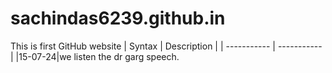 # sachindas6239.github.in
This is first GitHub website 
| Syntax | Description |
| ----------- | ----------- |
|15-07-24|we listen the dr garg speech.
